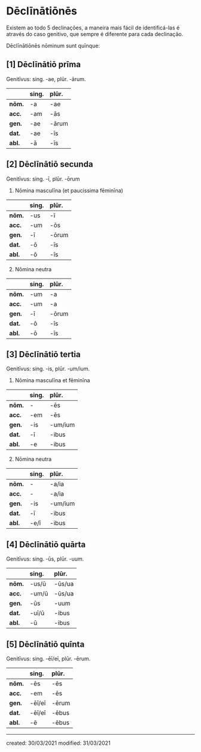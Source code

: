 # Dēclīnātiōnēs
Existem ao todo 5 declinações, a maneira mais fácil de identificá-las é através do caso genitivo, que sempre é diferente para cada declinação.

Dēclīnātiōnēs nōminum sunt quīnque:

## [1] Dēclīnātiō **prīma**
Genitīvus: sing. -ae, plūr. -ārum.

|          | sing. | plūr. |
|:---------|:------|:------|
| **nōm.** |  -a   |  -ae  |
| **acc.** |  -am  |  -ās  |
| **gen.** |  -ae  | -ārum |
| **dat.** |  -ae  |  -īs  |
| **abl.** |  -ā   |  -īs  |

## [2] Dēclīnātiō **secunda**
Genitīvus: sing. -ī, plūr. -ōrum

1. Nōmina masculīna (et paucissima fēminīna)

|          | sing. | plūr. |
|:---------|:------|:------|
| **nōm.** |  -us  |  -ī   |
| **acc.** |  -um  |  -ōs  |
| **gen.** |  -ī   | -ōrum |
| **dat.** |  -ō   |  -īs  |
| **abl.** |  -ō   |  -īs  |


2. Nōmina neutra

|          | sing. | plūr. |
|:-------- |:------|:------|
| **nōm.** | -um   | -a    |
| **acc.** | -um   | -a    |
| **gen.** | -ī    | -ōrum |
| **dat.** | -ō    | -īs   |
| **abl.** | -ō    | -īs   |

## [3] Dēclīnātiō **tertia**
Genitīvus: sing. -is, plūr. -um/ium.

1. Nōmina masculīna et fēminīna

|          | sing. | plūr.   |
|:---------|:------|:--------|
| **nōm.** | -     | -ēs     |
| **acc.** | -em   | -ēs     |
| **gen.** | -is   | -um/ium |
| **dat.** | -ī    | -ibus   |
| **abl.** | -e    | -ibus   |


2. Nōmina neutra

|          | sing. | plūr.   |
|:---------|:------|:--------|
| **nōm.** | -     | -a/ia   |
| **acc.** | -     | -a/ia   |
| **gen.** | -is   | -um/ium |
| **dat.** | -ī    | -ibus   |
| **abl.** | -e/ī  | -ibus   |



## [4] Dēclīnātiō **quārta**
Genitīvus: sing. -ūs, plūr. -uum.

|          | sing. | plūr.   |
|:---------|:------|:--------|
| **nōm.** | -us/ū | -ūs/ua  |
| **acc.** | -um/ū | -ūs/ua  |
| **gen.** | -ūs   | -uum    |
| **dat.** | -uī/ū | -ibus   |
| **abl.** | -ū    | -ibus   |

## [5] Dēclīnātiō **quīnta**
Genitīvus: sing. -ēī/eī, plūr. -ērum.

|          | sing. | plūr.   |
|:---------|:------|:--------|
| **nōm.** | -ēs   | -ēs     |
| **acc.** | -em   | -ēs     |
| **gen.** | -ēī/eī| -ērum   |
| **dat.** | -ēī/eī| -ēbus   |
| **abl.** | -ē    | -ēbus   |

---

created: 30/03/2021
modified: 31/03/2021
